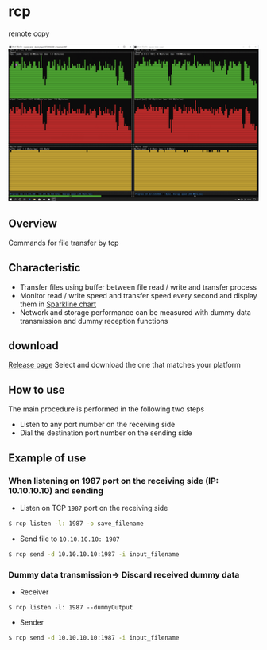 # rcp
remote copy

![screenshot](./screenshot.png)

Overview
----

Commands for file transfer by tcp


Characteristic
----

- Transfer files using buffer between file read / write and transfer process
- Monitor read / write speed and transfer speed every second and display them in [Sparkline chart](https://images.app.goo.gl/f2adCQNKfWCG4ZJV8)
- Network and storage performance can be measured with dummy data transmission and dummy reception functions

download
-----------

[Release page](https://github.com/masahide/rcp/releases) Select and download the one that matches your platform

How to use
---------

The main procedure is performed in the following two steps

- Listen to any port number on the receiving side
- Dial the destination port number on the sending side


Example of use
-----

### When listening on 1987 port on the receiving side (IP: 10.10.10.10) and sending

- Listen on TCP `1987` port on the receiving side

```bash
$ rcp listen -l: 1987 -o save_filename
```

- Send file to `10.10.10.10: 1987`

```bash
$ rcp send -d 10.10.10.10:1987 -i input_filename
```

### Dummy data transmission-> Discard received dummy data

- Receiver
```
$ rcp listen -l: 1987 --dummyOutput
```
- Sender
```bash
$ rcp send -d 10.10.10.10:1987 -i input_filename
```
